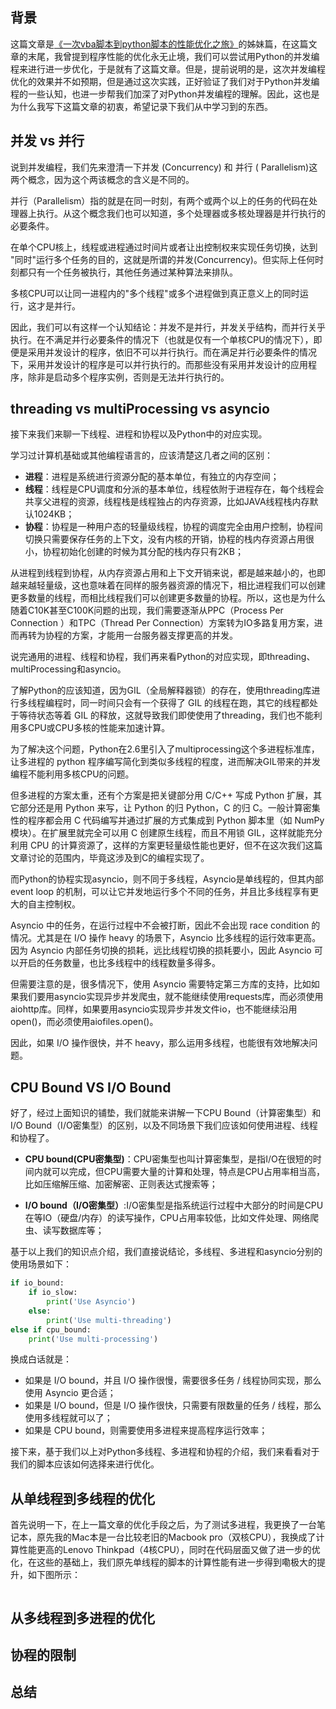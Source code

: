 ## **背景**

这篇文章是[《一次vba脚本到python脚本的性能优化之旅》](https://github.com/xiaoyuge/Tech-Notes/blob/main/Python/%E4%B8%80%E6%AC%A1vba%E8%84%9A%E6%9C%AC%E5%88%B0python%E8%84%9A%E6%9C%AC%E7%9A%84%E6%80%A7%E8%83%BD%E4%BC%98%E5%8C%96%E4%B9%8B%E6%97%85.md)的姊妹篇，在这篇文章的末尾，我曾提到程序性能的优化永无止境，我们可以尝试用Python的并发编程来进行进一步优化，于是就有了这篇文章。但是，提前说明的是，这次并发编程优化的效果并不如预期，但是通过这次实践，正好验证了我们对于Python并发编程的一些认知，也进一步帮我们加深了对Python并发编程的理解。因此，这也是为什么我写下这篇文章的初衷，希望记录下我们从中学习到的东西。

## **并发 vs 并行**

说到并发编程，我们先来澄清一下并发 (Concurrency) 和 并行 ( Parallelism)这两个概念，因为这个两该概念的含义是不同的。

并行（Parallelism）指的就是在同一时刻，有两个或两个以上的任务的代码在处理器上执行。从这个概念我们也可以知道，多个处理器或多核处理器是并行执行的必要条件。

在单个CPU核上，线程或进程通过时间片或者让出控制权来实现任务切换，达到 "同时"运行多个任务的目的，这就是所谓的并发(Concurrency)。但实际上任何时刻都只有一个任务被执行，其他任务通过某种算法来排队。

多核CPU可以让同一进程内的"多个线程"或多个进程做到真正意义上的同时运行，这才是并行。

因此，我们可以有这样一个认知结论：并发不是并行，并发关乎结构，而并行关乎执行。在不满足并行必要条件的情况下（也就是仅有一个单核CPU的情况下），即便是采用并发设计的程序，依旧不可以并行执行。而在满足并行必要条件的情况下，采用并发设计的程序是可以并行执行的。而那些没有采用并发设计的应用程序，除非是启动多个程序实例，否则是无法并行执行的。

## **threading vs multiProcessing vs asyncio**

接下来我们来聊一下线程、进程和协程以及Python中的对应实现。

学习过计算机基础或其他编程语言的，应该清楚这几者之间的区别：

- **进程**：进程是系统进行资源分配的基本单位，有独立的内存空间；
- **线程**：线程是CPU调度和分派的基本单位，线程依附于进程存在，每个线程会共享父进程的资源，线程栈是线程独占的内存资源，比如JAVA线程栈内存默认1024KB；
- **协程**：协程是一种用户态的轻量级线程，协程的调度完全由用户控制，协程间切换只需要保存任务的上下文，没有内核的开销，协程的栈内存资源占用很小，协程初始化创建的时候为其分配的栈内存只有2KB；

从进程到线程到协程，从内存资源占用和上下文开销来说，都是越来越小的，也即越来越轻量级，这也意味着在同样的服务器资源的情况下，相比进程我们可以创建更多数量的线程，而相比线程我们可以创建更多数量的协程。所以，这也是为什么随着C10K甚至C100K问题的出现，我们需要逐渐从PPC（Process Per Connection ）和TPC（Thread Per Connection）方案转为IO多路复用方案，进而再转为协程的方案，才能用一台服务器支撑更高的并发。

说完通用的进程、线程和协程，我们再来看Python的对应实现，即threading、multiProcessing和asyncio。

了解Python的应该知道，因为GIL（全局解释器锁）的存在，使用threading库进行多线程编程时，同一时间只会有一个获得了 GIL 的线程在跑，其它的线程都处于等待状态等着 GIL 的释放，这就导致我们即使使用了threading，我们也不能利用多CPU或CPU多核的性能来加速计算。

为了解决这个问题，Python在2.6里引入了multiprocessing这个多进程标准库，让多进程的 python 程序编写简化到类似多线程的程度，进而解决GIL带来的并发编程不能利用多核CPU的问题。

但多进程的方案太重，还有个方案是把关键部分用 C/C++ 写成 Python 扩展，其它部分还是用 Python 来写，让 Python 的归 Python，C 的归 C。一般计算密集性的程序都会用 C 代码编写并通过扩展的方式集成到 Python 脚本里（如 NumPy 模块）。在扩展里就完全可以用 C 创建原生线程，而且不用锁 GIL，这样就能充分利用 CPU 的计算资源了，这样的方案更轻量级性能也更好，但不在这次我们这篇文章讨论的范围内，毕竟这涉及到C的编程实现了。

而Python的协程实现asyncio，则不同于多线程，Asyncio是单线程的，但其内部 event loop 的机制，可以让它并发地运行多个不同的任务，并且比多线程享有更大的自主控制权。

Asyncio 中的任务，在运行过程中不会被打断，因此不会出现 race condition 的情况。尤其是在 I/O 操作 heavy 的场景下，Asyncio 比多线程的运行效率更高。因为 Asyncio 内部任务切换的损耗，远比线程切换的损耗要小，因此 Asyncio 可以开启的任务数量，也比多线程中的线程数量多得多。

但需要注意的是，很多情况下，使用 Asyncio 需要特定第三方库的支持，比如如果我们要用asyncio实现异步并发爬虫，就不能继续使用requests库，而必须使用aiohttp库。同样，如果要用asyncio实现异步并发文件io，也不能继续沿用open()，而必须使用aiofiles.open()。

因此，如果 I/O 操作很快，并不 heavy，那么运用多线程，也能很有效地解决问题。

## **CPU Bound VS I/O Bound**

好了，经过上面知识的铺垫，我们就能来讲解一下CPU Bound（计算密集型）和
I/O Bound（I/O密集型）的区别，以及不同场景下我们应该如何使用进程、线程和协程了。

- **CPU bound(CPU密集型)**：CPU密集型也叫计算密集型，是指I/O在很短的时间内就可以完成，但CPU需要大量的计算和处理，特点是CPU占用率相当高，比如压缩解压缩、加密解密、正则表达式搜索等；

- **I/O bound（I/O密集型）**:I/O密集型是指系统运行过程中大部分的时间是CPU在等IO（硬盘/内存）的读写操作，CPU占用率较低，比如文件处理、网络爬虫、读写数据库等；

基于以上我们的知识点介绍，我们直接说结论，多线程、多进程和asyncio分别的使用场景如下：
```Python
if io_bound:
    if io_slow:
        print('Use Asyncio')
    else:
        print('Use multi-threading')
else if cpu_bound:
    print('Use multi-processing')
```

换成白话就是：

- 如果是 I/O bound，并且 I/O 操作很慢，需要很多任务 / 线程协同实现，那么使用 Asyncio 更合适；
- 如果是 I/O bound，但是 I/O 操作很快，只需要有限数量的任务 / 线程，那么使用多线程就可以了；
- 如果是 CPU bound，则需要使用多进程来提高程序运行效率；

接下来，基于我们以上对Python多线程、多进程和协程的介绍，我们来看看对于我们的脚本应该如何选择来进行优化。

## **从单线程到多线程的优化**

首先说明一下，在上一篇文章的优化手段之后，为了测试多进程，我更换了一台笔记本，原先我的Mac本是一台比较老旧的Macbook pro（双核CPU），我换成了计算性能更高的Lenovo Thinkpad（4核CPU），同时在代码层面又做了进一步的优化，在这些的基础上，我们原先单线程的脚本的计算性能有进一步得到嘞极大的提升，如下图所示：

![]()

## **从多线程到多进程的优化**

## **协程的限制**

## **总结**


